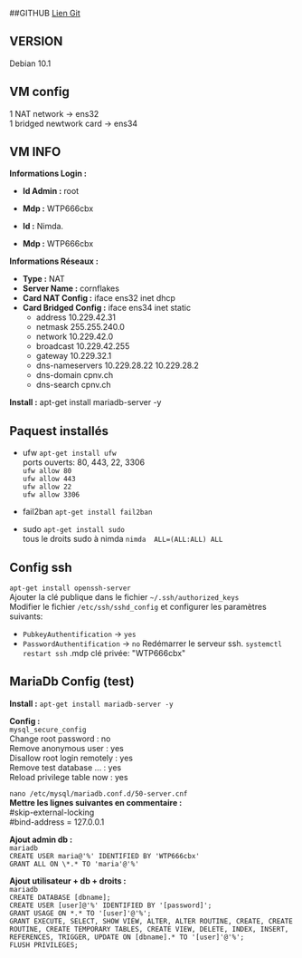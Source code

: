 
##GITHUB
[Lien Git](https://github.com/BergmannFlorian/webservunix)

## VERSION
Debian 10.1

## VM config
1 NAT network ->  ens32  
1 bridged newtwork card -> ens34

## VM INFO
__Informations Login :__

- __Id Admin :__ root
- __Mdp :__ WTP666cbx

- __Id :__ Nimda. 
- __Mdp :__ WTP666cbx

__Informations Réseaux :__
- __Type :__ NAT  
- __Server Name :__ cornflakes  
- __Card NAT Config :__ iface ens32 inet dhcp  
- __Card Bridged Config :__ iface ens34 inet static  
    - address 10.229.42.31
    - netmask 255.255.240.0
    - network 10.229.42.0
    - broadcast 10.229.42.255
    - gateway 10.229.32.1
    - dns-nameservers 10.229.28.22 10.229.28.2
    - dns-domain cpnv.ch
    - dns-search cpnv.ch

__Install :__ apt-get install mariadb-server -y  
## Paquest installés  
- ufw `apt-get install ufw`  
    ports ouverts: 80, 443, 22, 3306  
    `ufw allow 80`  
    `ufw allow 443`  
    `ufw allow 22`  
    `ufw allow 3306`  

- fail2ban `apt-get install fail2ban`  
- sudo `apt-get install sudo`  
    tous le droits sudo à nimda `nimda  ALL=(ALL:ALL) ALL`  


## Config ssh  
`apt-get install openssh-server`  
Ajouter la clé publique dans le fichier `~/.ssh/authorized_keys`  
Modifier le fichier `/etc/ssh/sshd_config` et configurer les paramètres suivants:  
- `PubkeyAuthentification` -> `yes`
- `PasswordAuthentification` -> `no`
Redémarrer le serveur ssh. `systemctl restart ssh`
.mdp clé privée: "WTP666cbx"

## MariaDb Config (test)
__Install :__ 
`apt-get install mariadb-server -y`

__Config :__  
`mysql_secure_config`  
Change root password : no  
Remove anonymous user : yes  
Disallow root login remotely : yes  
Remove test database ... : yes  
Reload privilege table now : yes  

`nano /etc/mysql/mariadb.conf.d/50-server.cnf`  
__Mettre les lignes suivantes en commentaire :__  
#skip-external-locking  
#bind-address            = 127.0.0.1

__Ajout admin db :__  
`mariadb`  
`CREATE USER maria@'%' IDENTIFIED BY 'WTP666cbx'`  
`GRANT ALL ON \*.* TO 'maria'@'%'`

__Ajout utilisateur + db + droits :__  
`mariadb`  
`CREATE DATABASE [dbname];`  
`CREATE USER [user]@'%' IDENTIFIED BY '[password]';`  
`GRANT USAGE ON *.* TO '[user]'@'%';`    
`GRANT EXECUTE, SELECT, SHOW VIEW, ALTER, ALTER ROUTINE, CREATE, CREATE ROUTINE, CREATE TEMPORARY TABLES, CREATE VIEW, DELETE, INDEX, INSERT, REFERENCES, TRIGGER, UPDATE ON [dbname].* TO '[user]'@'%';`  
`FLUSH PRIVILEGES;`